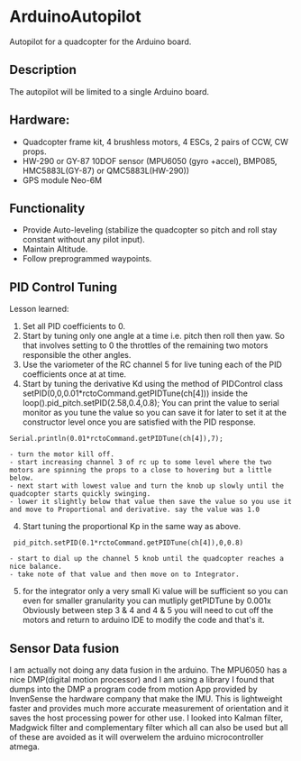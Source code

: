 # ArduinoAutopilot
Autopilot for a quadcopter for the Arduino board.
## Description
The autopilot will be limited to a single Arduino board.
## Hardware:
- Quadcopter frame kit, 4 brushless motors, 4 ESCs, 2 pairs of CCW, CW props.
- HW-290 or GY-87 10DOF sensor (MPU6050 (gyro +accel), BMP085, HMC5883L(GY-87) or QMC5883L(HW-290))
- GPS module Neo-6M
## Functionality
- Provide Auto-leveling (stabilize the quadcopter so pitch and roll stay constant without any pilot input).
- Maintain Altitude.
- Follow preprogrammed waypoints.

## PID Control Tuning
Lesson learned:
1) Set all PID coefficients to 0. 
2) Start by tuning only one angle at a time i.e. pitch then roll then yaw. So that involves setting to 0 the throttles of the remaining two motors responsible the other angles.
2) Use the variometer of the RC channel 5 for live tuning each of the PID coefficients once at at time.
3) Start by tuning the derivative Kd using the method of PIDControl class setPID(0,0,0.01*rctoCommand.getPIDTune(ch[4])) inside the loop().pid_pitch.setPID(2.58,0.4,0.8);
  You can print the value to serial monitor as you tune the value so you can save it for later to set it at the constructor level once you are satisfied with the PID response.
  ```
  Serial.println(0.01*rctoCommand.getPIDTune(ch[4]),7);
  ```

    - turn the motor kill off.
    - start increasing channel 3 of rc up to some level where the two motors are spinning the props to a close to hovering but a little below. 
    - next start with lowest value and turn the knob up slowly until the quadcopter starts quickly swinging.
    - lower it slightly below that value then save the value so you use it and move to Proportional and derivative. say the value was 1.0
 4) Start tuning the proportional Kp in the same way as above.
```
 pid_pitch.setPID(0.1*rctoCommand.getPIDTune(ch[4]),0,0.8)
```

    - start to dial up the channel 5 knob until the quadcopter reaches a nice balance.    
    - take note of that value and then move on to Integrator. 
5) for the integrator only a very small Ki value will be sufficient so you can even for smaller granularity you can mutliply getPIDTune by 0.001x 
Obviously between step 3 & 4 and 4 & 5 you will need to cut off the motors and return to arduino IDE to modify the code and that's it.

## Sensor Data fusion
I am actually not doing any data fusion in the arduino. The MPU6050 has a nice DMP(digital motion processor) and I am using a library I found that dumps into the DMP a program code from motion App provided by InvenSense the hardware company  that make the IMU. This is lightweight faster and provides much more accurate measurement of orientation and it saves the host processing power for other use. I looked into Kalman filter, Madgwick filter and complementary filter which all can also be used but all of these are avoided as it will overwelem the arduino microcontroller atmega.
